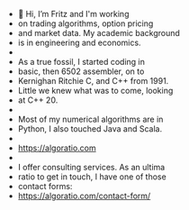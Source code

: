 - 👋 Hi, I’m Fritz and I'm working
- on trading algorithms, option pricing
- and market data. My academic background
- is in engineering and economics.
- 
- As a true fossil, I started coding in
- basic, then 6502 assembler, on to
- Kernighan Ritchie C, and C++ from 1991.
- Little we knew what was to come, looking
- at C++ 20.
- 
- Most of my numerical algorithms are in
- Python, I also touched Java and Scala.
-  
- https://algoratio.com
-
- I offer consulting services. As an ultima
- ratio to get in touch, I have one of those
- contact forms:
- https://algoratio.com/contact-form/
 
<!---
algoratio/algoratio is a ✨ special ✨ repository because its `README.md` (this file) appears on your GitHub profile.
You can click the Preview link to take a look at your changes.
--->

